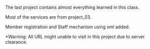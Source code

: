 The last project contains almost everything learned in this class.

Most of the services are from project_03.

Member registration and Staff mechanism using xml added.

*Warning: All URL might unable to visit in this project due to server clearance.

